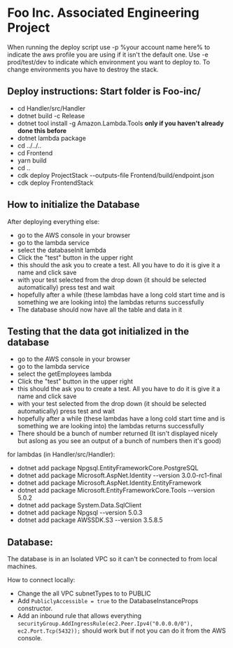 # Foo Inc. Associated Engineering Project

When running the deploy script use -p %your account name here% to indicate the aws profile you are using if it isn't the default one. Use -e prod/test/dev to indicate which environment you want to deploy to. To change environments you have to destroy the stack.

## Deploy instructions: Start folder is **Foo-inc/**
* cd Handler/src/Handler
* dotnet build -c Release
* dotnet tool install -g Amazon.Lambda.Tools  **only if you haven't already done this before**
* dotnet lambda package
* cd ../../..
* cd Frontend
* yarn build
* cd ..
* cdk deploy ProjectStack --outputs-file Frontend/build/endpoint.json
* cdk deploy FrontendStack

## How to initialize the Database
After deploying everything else:
* go to the AWS console in your browser
* go to the lambda service
* select the databaseInit lambda
* Click the "test" button in the upper right
* this should the ask you to create a test. All you have to do it is give it a name and click save
* with your test selected from the drop down (it should be selected automatically) press test and wait
* hopefully after a while (these lambdas have a long cold start time and is something we are looking into) the lambdas returns successfully
* The database should now have all the table and data in it

## Testing that the data got initialized in the database
* go to the AWS console in your browser
* go to the lambda service
* select the getEmployees lambda
* Click the "test" button in the upper right
* this should the ask you to create a test. All you have to do it is give it a name and click save
* with your test selected from the drop down (it should be selected automatically) press test and wait
* hopefully after a while (these lambdas have a long cold start time and is something we are looking into) the lambdas returns successfully
* There should be a bunch of number returned (It isn't displayed nicely but aslong as you see an output of a bunch of numbers then it's good)


for lambdas (in Handler/src/Handler):
* dotnet add package Npgsql.EntityFrameworkCore.PostgreSQL
* dotnet add package Microsoft.AspNet.Identity --version 3.0.0-rc1-final
* dotnet add package Microsoft.AspNet.Identity.EntityFramework
* dotnet add package Microsoft.EntityFrameworkCore.Tools --version 5.0.2
* dotnet add package System.Data.SqlClient
* dotnet add package Npgsql --version 5.0.3
* dotnet add package AWSSDK.S3 --version 3.5.8.5


## Database:
The database is in an Isolated VPC so it can't be connected to from local machines. 

How to connect locally:
* Change the all VPC subnetTypes to to PUBLIC
* Add `PubliclyAccessible = true` to the DatabaseInstanceProps constructor.
* Add an inbound rule that allows everything `securityGroup.AddIngressRule(ec2.Peer.Ipv4("0.0.0.0/0"), ec2.Port.Tcp(5432));` should work but if not you can do it from the AWS console.

